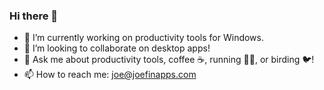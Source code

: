 ### Hi there 👋
- 🔭 I’m currently working on productivity tools for Windows.
- 👯 I’m looking to collaborate on desktop apps!
- 💬 Ask me about productivity tools, coffee ☕, running 🏃‍♂️, or birding 🐦!
- 📫 How to reach me: joe@joefinapps.com

<!--
**TheJoeFin/TheJoeFin** is a ✨ _special_ ✨ repository because its `README.md` (this file) appears on your GitHub profile.

Here are some ideas to get you started:


- 🌱 I’m currently learning ...
- 👯 I’m looking to collaborate on ...
- 🤔 I’m looking for help with ...
- 💬 Ask me about ...
- 📫 How to reach me: ...
- 😄 Pronouns: ...
- ⚡ Fun fact: ...
-->
